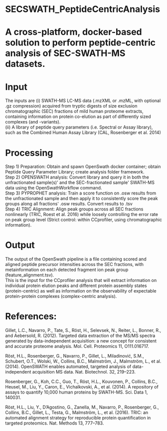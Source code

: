 # SECSWATH_PeptideCentricAnalysis
# A cross-platform, docker-based solution to perform peptide-centric analysis of SEC-SWATH-MS datasets.

# Input
The inputs are
(i) SWATH-MS LC-MS data (.mzXML or .mzML, with optional .gz compression) acquired from tryptic digests of size exclusion chromatographic (SEC) fractions of mild human proteome extracts, containing information on protein co-elution as part of differently sized complexes (and -variants).<br>
(ii) A library of peptide query parameters (i.e. Spectral or Assay library), such as the Combined Human Assay Library (CAL, Rosenberger et al. 2014)

# Processing
Step 1) Preparation: Obtain and spawn OpenSwath docker container; obtain Peptide Query Parameter Library; create analysis folder framework. <br>
Step 2) OPENSWATH analysis: Convert library and query it in both the unfractionated sample(s)' and the SEC-fractionated sample' SWATH-MS data using the OpenSwathWorkflow command.<br>
Step 3) PYPROPHET analysis: Train a score function on .osw results from the unfractionated sample and then apply it to consistently score the peak groups along all fractions' .osw results. Convert results to .tsv<br>
Step 4) TRIC Alignment: Align peak groups across all SEC fractions nonlinearly (TRIC, Roest et al. 2016) while loosely controlling the error rate on peak group level (Strict control: within CCprofiler, using chromatographic information).<br>

# Output
The output of the OpenSwath pipeline is a file containing scored and aligned peptide precursor intensities across the SEC fractions, with metainformation on each detected fragment ion peak group (feature_alignment.tsv).<br>
This is the input for the CCprofiler analysis that will extract information on individual protein elution peaks and different protein assembly states (protein-centric) as well as information on the observability of expectable protein-protein complexes (complex-centric analysis).

# References:
Gillet, L.C., Navarro, P., Tate, S., Röst, H., Selevsek, N., Reiter, L., Bonner, R., and Aebersold, R. (2012). Targeted data extraction of the MS/MS spectra generated by data-independent acquisition: a new concept for consistent and accurate proteome analysis. Mol. Cell. Proteomics 11, O111.016717.

Röst, H.L., Rosenberger, G., Navarro, P., Gillet, L., Miladinović, S.M., Schubert, O.T., Wolski, W., Collins, B.C., Malmström, J., Malmström, L., et al. (2014). OpenSWATH enables automated, targeted analysis of data-independent acquisition MS data. Nat. Biotechnol. 32, 219–223.

Rosenberger, G., Koh, C.C., Guo, T., Röst, H.L., Kouvonen, P., Collins, B.C., Heusel, M., Liu, Y., Caron, E., Vichalkovski, A., et al. (2014). A repository of assays to quantify 10,000 human proteins by SWATH-MS. Sci. Data 1, 140031.

Röst, H.L., Liu, Y., D’Agostino, G., Zanella, M., Navarro, P., Rosenberger, G., Collins, B.C., Gillet, L., Testa, G., Malmström, L., et al. (2016). TRIC: an automated alignment strategy for reproducible protein quantification in targeted proteomics. Nat. Methods 13, 777–783.
